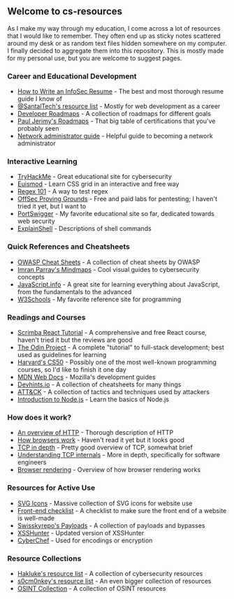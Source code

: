 ## Welcome to cs-resources
As I make my way through my education, I come across a lot of resources that I would like to remember. They often end up as sticky notes scattered around my desk or as random text files hidden somewhere on my computer. I finally decided to aggregate them into this repository. This is mostly made for my personal use, but you are welcome to suggest pages.



### Career and Educational Development
- [How to Write an InfoSec Resume](https://bytebreach.com/how-to-write-an-infosec-resume/) - The best and most thorough resume guide I know of
- [@SantalTech's resource list](https://medium.com/@SantalTech/every-resource-i-used-to-get-500k-software-engineering-offers-bae44a0097c7) - Mostly for web development as a career
- [Developer Roadmaps](https://roadmap.sh/) - A collection of roadmaps for different goals
- [Paul Jerimy's Roadmaps](https://pauljerimy.com/security-certification-roadmap/) - That big table of certifications that you've probably seen
- [Network administrator guide](https://onlinedegrees.sandiego.edu/network-administrator-career-salary-guide/) - Helpful guide to becoming a network administrator


### Interactive Learning
- [TryHackMe](https://tryhackme.com/hacktivities) - Great educational site for cybersecurity
- [Euismod](https://www.euismod.dev/#/) - Learn CSS grid in an interactive and free way
- [Regex 101](https://regex101.com/) - A way to test regex
- [OffSec Proving Grounds](https://www.offensive-security.com/labs/individual/) - Free and paid labs for pentesting; I haven't tried it yet, but I want to
- [PortSwigger](https://portswigger.net/web-security/dashboard) - My favorite educational site so far, dedicated towards web security
- [ExplainShell](https://explainshell.com/) - Descriptions of shell commands


### Quick References and Cheatsheets
- [OWASP Cheat Sheets](https://github.com/OWASP/CheatSheetSeries) - A collection of cheat sheets by OWASP
- [Imran Parray's Mindmaps](https://github.com/imran-parray/Mind-Maps) - Cool visual guides to cybersecurity concepts
- [JavaScript.info](https://javascript.info/) - A great site for learning everything about JavaScript, from the fundamentals to the advanced
- [W3Schools](https://www.w3schools.com/) - My favorite reference site for programming


### Readings and Courses
- [Scrimba React Tutorial](https://scrimba.com/learn/learnreact#) - A comprehensive and free React course, haven't tried it but the reviews are good
- [The Odin Project](https://www.theodinproject.com/) - A complete "tutorial" to full-stack development; best used as guidelines for learning
- [Harvard's CS50](https://pll.harvard.edu/course/cs50-introduction-computer-science?delta=0) - Possibly one of the most well-known programming courses, so I'd like to finish it one day
- [MDN Web Docs](https://developer.mozilla.org/en-US/docs/Learn) - Mozilla's development guides
- [Devhints.io](https://devhints.io/) - A collection of cheatsheets for many things
- [ATT&CK](https://attack.mitre.org/) - A collection of tactics and techniques used by attackers
- [Introduction to Node.js](https://nodejs.dev/en/learn/) - Learn the basics of Node.js


### How does it work?
- [An overview of HTTP](https://developer.mozilla.org/en-US/docs/Web/HTTP/Overview) - Thorough description of HTTP
- [How browsers work](https://www.freecodecamp.org/news/web-application-security-understanding-the-browser-5305ed2f1dac/) - Haven't read it yet but it looks good
- [TCP in depth](https://dev.to/tamerlang/tcp-in-depth-3g83#:~:text=It%20is%20used%20on%20top,referred%20to%20as%20TCP%2FIP.) - Pretty good overview of TCP, somewhat brief
- [Understanding TCP internals](https://codeburst.io/understanding-tcp-internals-step-by-step-for-software-engineers-system-designers-part-1-df0c10b86449) - More in depth, specifically for software engineers
- [Browser rendering](https://blog.logrocket.com/how-browser-rendering-works-behind-scenes/) - Overview of how browser rendering works


### Resources for Active Use
- [SVG Icons](https://tablericons.com/) - Massive collection of SVG icons for website use
- [Front-end checklist](https://frontendchecklist.io/) - A checklist to make sure the front end of a website is well-made
- [Swisskyrepo's Payloads](https://github.com/swisskyrepo/PayloadsAllTheThings) - A collection of payloads and bypasses
- [XSSHunter](https://xsshunter.trufflesecurity.com/) - Updated version of XSSHunter
- [CyberChef](https://0x1.gitlab.io/code/CyberChef/) - Used for encodings or encryption


### Resource Collections
- [Hakluke's resource list](https://labs.detectify.com/2021/08/24/hakluke-list-resources-for-beginner-hackers-2021/) - A collection of cybersecurity resources
- [s0cm0nkey's resource list](https://s0cm0nkey.gitbook.io/s0cm0nkeys-security-reference-guide/) - An even bigger collection of resources
- [OSINT Collection](https://github.com/Ph055a/OSINT_Collection) - A collection of OSINT resources
